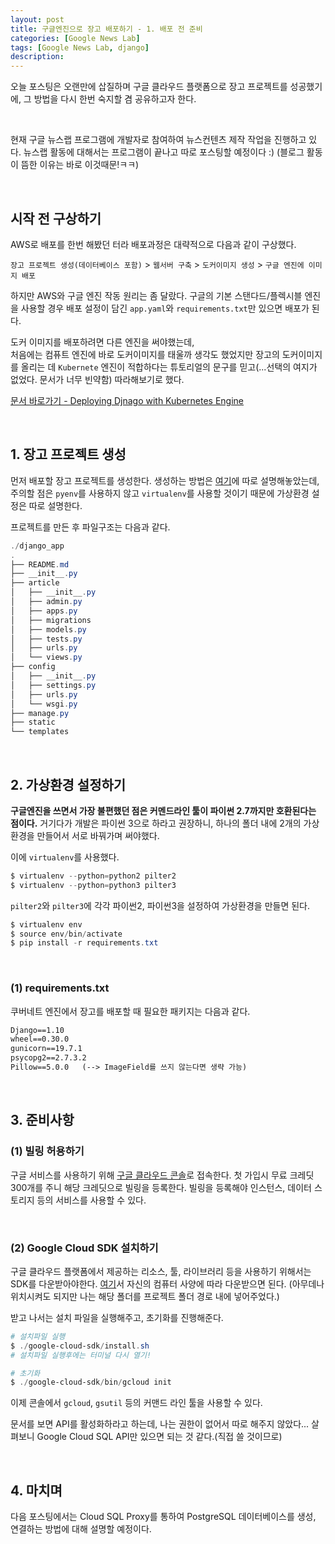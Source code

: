 ```yaml
---
layout: post
title: 구글엔진으로 장고 배포하기 - 1. 배포 전 준비
categories: [Google News Lab]
tags: [Google News Lab, django]
description: 
---
```


오늘 포스팅은 오랜만에 삽질하며 구글 클라우드 플랫폼으로 장고 프로젝트를 성공했기에, 그 방법을 다시 한번 숙지할 겸 공유하고자 한다. 

<br>

현재 구글 뉴스랩 프로그램에 개발자로 참여하여 뉴스컨텐츠 제작 작업을 진행하고 있다. 뉴스랩 활동에 대해서는 프로그램이 끝나고 따로 포스팅할 예정이다 :) (블로그 활동이 뜸한 이유는 바로 이것때문!ㅋㅋ)

<br>

## 시작 전 구상하기

AWS로 배포를 한번 해봤던 터라 배포과정은 대략적으로 다음과 같이 구상했다. 

`장고 프로젝트 생성(데이터베이스 포함)` > `웹서버 구축` > `도커이미지 생성` > `구글 엔진에 이미지 배포`

하지만 AWS와 구글 엔진 작동 원리는 좀 달랐다. 
구글의 기본 스탠다드/플렉시블 엔진을 사용할 경우 배포 설정이 담긴 `app.yaml`와 `requirements.txt`만 있으면 배포가 된다. 

도커 이미지를 배포하려면 다른 엔진을 써야했는데,  
처음에는 컴퓨트 엔진에 바로 도커이미지를 태울까 생각도 했었지만 장고의 도커이미지를 올리는 데 `Kubernete` 엔진이 적합하다는 튜토리얼의 문구를 믿고(...선택의 여지가 없었다. 문서가 너무 빈약함) 따라해보기로 했다. 

<a href="https://cloud.google.com/python/django/kubernetes-engine" target="_blank">문서 바로가기 - Deploying Djnago with Kubernetes Engine</a>

<br>

## 1. 장고 프로젝트 생성

먼저 배포할 장고 프로젝트를 생성한다. 생성하는 방법은 <a href="http://juliahwang.kr/django/2017/09/07/%EC%9E%A5%EA%B3%A0%ED%94%84%EB%A1%9C%EC%A0%9D%ED%8A%B8%EC%84%B8%ED%8C%85%ED%95%98%EA%B8%B0.html" target="_blank">여기</a>에 따로 설명해놓았는데, 주의할 점은 `pyenv`를 사용하지 않고 `virtualenv`를 사용할 것이기 때문에 가상환경 설정은 따로 설명한다. 

프로젝트를 만든 후 파일구조는 다음과 같다. 

```powershell
./django_app 
.
├── README.md
├── __init__.py
├── article
│   ├── __init__.py
│   ├── admin.py
│   ├── apps.py
│   ├── migrations
│   ├── models.py
│   ├── tests.py
│   ├── urls.py
│   └── views.py
├── config
│   ├── __init__.py
│   ├── settings.py
│   ├── urls.py
│   └── wsgi.py
├── manage.py
├── static
└── templates
```

<br>

## 2. 가상환경 설정하기

**구글엔진을 쓰면서 가장 불편했던 점은 커멘드라인 툴이 파이썬 2.7까지만 호환된다는 점이다.** 거기다가 개발은 파이썬 3으로 하라고 권장하니, 하나의 폴더 내에 2개의 가상환경을 만들어서 서로 바꿔가며 써야했다.

이에 `virtualenv`를 사용했다. 

```powershell
$ virtualenv --python=python2 pilter2
$ virtualenv --python=python3 pilter3
```

`pilter2`와 `pilter3`에 각각 파이썬2, 파이썬3을 설정하여 가상환경을 만들면 된다.

```powershell
$ virtualenv env
$ source env/bin/activate
$ pip install -r requirements.txt
```

<br>

### (1) requirements.txt

쿠버네트 엔진에서 장고를 배포할 때 필요한 패키지는 다음과 같다. 

```txt
Django==1.10
wheel==0.30.0
gunicorn==19.7.1
psycopg2==2.7.3.2
Pillow==5.0.0   (--> ImageField를 쓰지 않는다면 생략 가능)
```

<br>

## 3. 준비사항

### (1) 빌링 허용하기
 
구글 서비스를 사용하기 위해 <a href="https://console.cloud.google.com" target="_blank">구글 클라우드 콘솔</a>로 접속한다. 첫 가입시 무료 크레딧 300개를 주니 해당 크레딧으로 빌링을 등록한다. 빌링을 등록해야 인스턴스, 데이터 스토리지 등의 서비스를 사용할 수 있다.

<br>

### (2) Google Cloud SDK 설치하기

구글 클라우드 플랫폼에서 제공하는 리소스, 툴, 라이브러리 등을 사용하기 위해서는 SDK를 다운받아야한다. <a href="https://cloud.google.com/sdk/docs/" target="_blank">여기</a>서 자신의 컴퓨터 사양에 따라 다운받으면 된다. (아무데나 위치시켜도 되지만 나는 해당 폴더를 프로젝트 폴더 경로 내에 넣어주었다.)

받고 나서는 설치 파일을 실행해주고, 초기화를 진행해준다. 

```powershell
# 설치파일 실행
$ ./google-cloud-sdk/install.sh 
# 설치파일 실행후에는 터미널 다시 열기!

# 초기화 
$ ./google-cloud-sdk/bin/gcloud init
```

이제 콘솔에서 `gcloud`, `gsutil` 등의 커맨드 라인 툴을 사용할 수 있다. 

문서를 보면 API를 활성화하라고 하는데, 나는 권한이 없어서 따로 해주지 않았다... 살펴보니 Google Cloud SQL API만 있으면 되는 것 같다.(직접 쓸 것이므로)  

<br>

## 4. 마치며 

다음 포스팅에서는 Cloud SQL Proxy를 통하여 PostgreSQL 데이터베이스를 생성, 연결하는 방법에 대해 설명할 예정이다.

<br>
